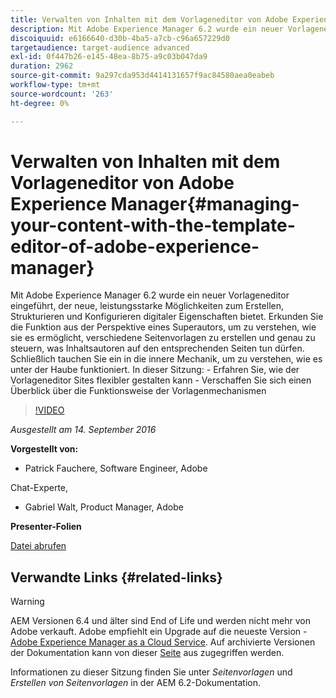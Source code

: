 ```yaml
---
title: Verwalten von Inhalten mit dem Vorlageneditor von Adobe Experience Manager
description: Mit Adobe Experience Manager 6.2 wurde ein neuer Vorlageneditor eingeführt, der neue, leistungsstarke Möglichkeiten zum Erstellen, Strukturieren und Konfigurieren digitaler Eigenschaften bietet. Erkunden Sie die Funktion aus der Perspektive eines Superautors, um zu verstehen, wie sie es ermöglicht, verschiedene Seitenvorlagen zu erstellen und genau zu steuern, was Inhaltsautoren auf den entsprechenden Seiten tun dürfen. Schließlich tauchen Sie ein in die innere Mechanik, um zu verstehen, wie es unter der Haube funktioniert.
discoiquuid: e6166640-d30b-4ba5-a7cb-c96a657229d0
targetaudience: target-audience advanced
exl-id: 0f447b26-e145-48ea-8b75-a9c03b047da9
duration: 2962
source-git-commit: 9a297cda953d4414131657f9ac84580aea0eabeb
workflow-type: tm+mt
source-wordcount: '263'
ht-degree: 0%

---
```


# Verwalten von Inhalten mit dem Vorlageneditor von Adobe Experience Manager{#managing-your-content-with-the-template-editor-of-adobe-experience-manager}

Mit Adobe Experience Manager 6.2 wurde ein neuer Vorlageneditor eingeführt, der neue, leistungsstarke Möglichkeiten zum Erstellen, Strukturieren und Konfigurieren digitaler Eigenschaften bietet. Erkunden Sie die Funktion aus der Perspektive eines Superautors, um zu verstehen, wie sie es ermöglicht, verschiedene Seitenvorlagen zu erstellen und genau zu steuern, was Inhaltsautoren auf den entsprechenden Seiten tun dürfen. Schließlich tauchen Sie ein in die innere Mechanik, um zu verstehen, wie es unter der Haube funktioniert. In dieser Sitzung: - Erfahren Sie, wie der Vorlageneditor Sites flexibler gestalten kann - Verschaffen Sie sich einen Überblick über die Funktionsweise der Vorlagenmechanismen

>[!VIDEO](https://video.tv.adobe.com/v/19300/?quality=9)

*Ausgestellt am 14. September 2016*

**Vorgestellt von:**

* Patrick Fauchere, Software Engineer, Adobe

Chat-Experte,

* Gabriel Walt, Product Manager, Adobe

**Presenter-Folien**

[Datei abrufen](assets/aem-gems-91416-template-editor.pdf)

## Verwandte Links {#related-links}

>[!WARNING]
>
>AEM Versionen 6.4 und älter sind End of Life und werden nicht mehr von Adobe verkauft.  Adobe empfiehlt ein Upgrade auf die neueste Version - [Adobe Experience Manager as a Cloud Service](https://experienceleague.adobe.com/docs/experience-manager-cloud-service.html).  Auf archivierte Versionen der Dokumentation kann von dieser [Seite](https://experienceleague.adobe.com/docs/experience-manager-release-information/aem-release-updates/previous-updates/aem-previous-versions.html?lang=de) aus zugegriffen werden.
>
>Informationen zu dieser Sitzung finden Sie unter *Seitenvorlagen* und *Erstellen von Seitenvorlagen* in der AEM 6.2-Dokumentation.
